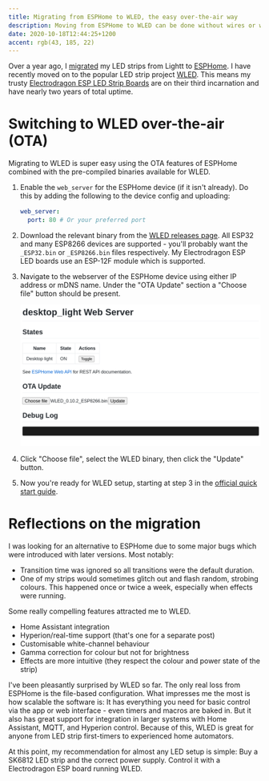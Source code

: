 ```yaml
---
title: Migrating from ESPHome to WLED, the easy over-the-air way
description: Moving from ESPHome to WLED can be done without wires or worries
date: 2020-10-18T12:44:25+1200
accent: rgb(43, 185, 22)
---
```


Over a year ago, I [migrated][esphome-article] my LED strips from Lightt to [ESPHome][esphome]. I have recently moved on to the popular LED strip project [WLED][wled]. This means my trusty [Electrodragon ESP LED Strip Boards][edragon-esp] are on their third incarnation and have nearly two years of total uptime.

# Switching to WLED over-the-air (OTA)

Migrating to WLED is super easy using the OTA features of ESPHome combined with the pre-compiled binaries available for WLED.

1. Enable the `web_server` for the ESPHome device (if it isn't already). Do this by adding the following to the device config and uploading:

   ```yaml
   web_server:
     port: 80 # Or your preferred port
   ```

1. Download the relevant binary from the [WLED releases page][wled-releases]. All ESP32 and many ESP8266 devices are supported - you'll probably want the `_ESP32.bin` or `_ESP8266.bin` files respectively. My Electrodragon ESP LED boards use an ESP-12F module which is supported.

1. Navigate to the webserver of the ESPHome device using either IP address or mDNS name. Under the "OTA Update" section a "Choose file" button should be present.

   ![ESPHome web server](./2020-10-13_09-38.png)

1. Click "Choose file", select the WLED binary, then click the "Update" button.

1. Now you're ready for WLED setup, starting at step 3 in the [official quick start guide][wled-setup].

# Reflections on the migration

I was looking for an alternative to ESPHome due to some major bugs which were introduced with later versions. Most notably:

- Transition time was ignored so all transitions were the default duration.
- One of my strips would sometimes glitch out and flash random, strobing colours. This happened once or twice a week, especially when effects were running.

Some really compelling features attracted me to WLED.

- Home Assistant integration
- Hyperion/real-time support (that's one for a separate post)
- Customisable white-channel behaviour
- Gamma correction for colour but not for brightness
- Effects are more intuitive (they respect the colour and power state of the strip)

I've been pleasantly surprised by WLED so far. The only real loss from ESPHome is the file-based configuration. What impresses me the most is how scalable the software is: It has everything you need for basic control via the app or web interface - even timers and macros are baked in. But it also has great support for integration in larger systems with Home Assistant, MQTT, and Hyperion control. Because of this, WLED is great for anyone from LED strip first-timers to experienced home automators.

At this point, my recommendation for almost any LED setup is simple: Buy a SK6812 LED strip and the correct power supply. Control it with a Electrodragon ESP board running WLED.

[edragon-esp]: https://www.electrodragon.com/product/esp-led-strip-board/
[esphome-article]: /esphome-arm
[esphome]: https://esphome.io/
[wled]: https://github.com/Aircoookie/WLED
[wled-releases]: https://github.com/Aircoookie/WLED/releases
[wled-setup]: https://github.com/Aircoookie/WLED/wiki
